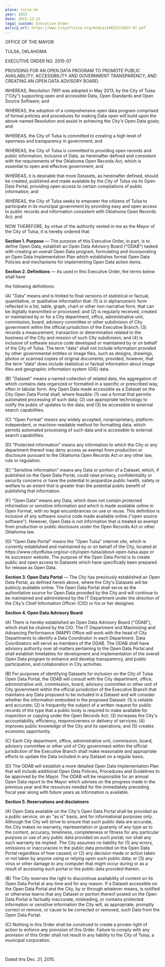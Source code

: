 ```yaml
---
place: tulsa-ok
year: 2015
date: 2015-12-21
legal_custom: Executive Order
policy_url: https://www.cityoftulsa.org/media/448223/2015-07.pdf
---
```


<p>OFFICE OF THE MAYOR</p>
<p>TULSA, OKLAHOMA</p>
<p>EXECUTIVE ORDER NO. 2015-07</p>
<p>PROVIDING FOR AN OPEN DATA PROGRAM TO PROMOTE PUBLIC AVAILABILITY, ACCESSIBILITY AND GOVERNMENT TRANSPARENCY; AND CREATING AN OPEN DATA ADVISORY BOARD.</p>
<p>WHEREAS, Resolution 7991 was adopted in May 2013, by the City of Tulsa ("City") supporting open and accessible Data, Open Standards and Open Source Software; and</p>
<p>WHEREAS, the adoption of a comprehensive open data program comprised of formal policies and procedures for making Data open will build upon the above-named Resolution and assist in achieving the City's Open Data goals; and</p>
<p>WHEREAS, the City of Tulsa is committed to creating a high level of openness and transparency in government; and</p>
<p>WHEREAS, the City of Tulsa is committed to providing open records and public information, inclusive of Data, as hereinafter defined and consistent with the requirements of the Oklahoma Open Records Act, which is essential to open and effective government; and</p>
<p>WHEREAS, it is desirable that more Datasets, as hereinafter defined, should be created, published and made available by the City of Tulsa via its Open Data Portal, providing open access to certain compilations of public information; and</p>
<p>WHEREAS, the City of Tulsa seeks to empower the citizens of Tulsa to participate in its municipal government by providing easy and open access to public records and information consistent with Oklahoma Open Records Act; and</p>
<p>NOW THEREFORE, by virtue of the authority vested in me as the Mayor of the City of Tulsa, it is hereby ordered that:</p>
<p><strong>Section 1. Purpose</strong> — The purpose of this Executive Order, in part, is to define Open Data, establish an Open Data Advisory Board ("ODAB") tasked with creating an overall Open Data program, formulating and incorporating an Open Data Implementation Plan which establishes formal Open Data Policies and mechanisms for implementing Open Data action items.</p>
<p><strong>Section 2. Definitions</strong> — As used in this Executive Order, the terms below shall have</p>
<p>the following definitions:</p>
<p>(A) "Data" means and is limited to final versions of statistical or factual, quantitative, or qualitative information that: (1) is in alphanumeric form reflected in a list, table, graph, chart or other non-narrative form, that can be digitally transmitted or processed; and (2) is regularly received, created or maintained by or for a City department, office, administrative unit, commission, board, advisory committee or other subdivision of City government within the official jurisdiction of the Executive Branch; (3) records a measurement, transaction or determination related to the business of the City and mission of such City subdivision; and (4) is inclusive of software source code developed or maintained by or on behalf of the City of Tulsa. The term "data" shall not include information provided by other governmental entities or image files, such as designs, drawings, photos or scanned copies of original documents; provided, however, that the term "data" does include statistical or factual information about image files and geographic information system (GIS) data.</p>
<p>(B) "Dataset" means a named collection of related data, the aggregation of which contains data organized or formatted in a specific or prescribed way, often in tabular form. Any Open Data made accessible as a Dataset on the City Open Data Portal shall, where feasible: (1) use a format that permits automated processing of such data; (2) use appropriate technology to notify the public of updates to the data; and (3) be accessible to external search capabilities.</p>
<p>(C) "Open Format" means any widely accepted, nonproprietary, platform-independent, or machine-readable method for formatting data, which permits automated processing of such data and is accessible to external search capabilities.</p>
<p>(D) "Protected information" means any information to which the City or any department thereof may deny access as exempt from production or disclosure pursuant to the Oklahoma Open Records Act or any other law, rule or regulation.</p>
<p>(E) "Sensitive information" means any Data or portion of a Dataset, which, if published on the Open Data Portal, could raise privacy, confidentiality or security concerns or have the potential to jeopardize public health, safety or welfare to an extent that is greater than the potential public benefit of publishing that information.</p>
<p>(F) "Open Data" means any Data, which does not contain protected information or sensitive information and which is made available online in Open Format, with no legal encumbrances on use or reuse. This definition is inclusive of any software source code made available online ("open source software"). However, Open Data is not information that is treated as exempt from production or public disclosure under the Open Records Act or other Oklahoma law.</p>
<p>(G) "Open Data Portal" means the "Open Tulsa" internet site, which is currently established and maintained by or on behalf of the City, located at https://www.cityoftulsa.org/our-city/open-tulsa/about-open-tulsa.aspx or its successor website. The purpose of the Open Data Portal is to create public and open access to Datasets which have specifically been prepared for release as Open Data.</p>
<p><strong>Section 3. Open Data Portal</strong> — The City has previously established an Open Data Portal, as defined herein above, where the City's Datasets will be publicly available online. The Open Data Portal shall serve as the authoritative source for Open Data provided by the City and will continue to be maintained and administered by the IT Department under the direction of the City's Chief Information Officer (CIO) or his or her designee.</p>
<p><strong>Section 4. Open Data Advisory Board</strong></p>
<p>(A) There is hereby established an Open Data Advisory Board ("ODAB"), which shall be chaired by the CIO. The IT Department and Maximizing and Advancing Performance (MAPP) Office will work with the head of City Departments to identify a Data Coordinator in each Department. Data Coordinators will serve as members of the ODAB. The ODAB shall have advisory authority over all matters pertaining to the Open Data Portal and shall establish timetables for development and implementation of the overall Open Data program to enhance and develop transparency, and public participation, and collaboration in City activities.</p>
<p>(B) For purposes of identifying Datasets for inclusion on the City of Tulsa Open Data Portal, the ODAB will consult with the City department, office, administrative unit, commission, board, advisory committee or other unit of City government within the official jurisdiction of the Executive Branch that maintains any Data proposed to be included in a Dataset and will consider whether the information embodied in the proposed Dataset: (1) is reliable and accurate; (2) is frequently the subject of a written request for public records of the type that a public body is required to make available for inspection or copying under the Open Records Act; (3) increases the City's accountability, efficiency, responsiveness or delivery of services; (4) improves public knowledge of the City and its operations; and (5) creates economic opportunity.</p>
<p>(C) Each City department, office, administrative unit, commission, board, advisory committee or other unit of City government within the official jurisdiction of the Executive Branch shall make reasonable and appropriate efforts to update the Data included in any Dataset on a regular basis.</p>
<p>(D) The ODAB will establish a more detailed Open Data Implementation Plan that will include additional Open Data Policies, Procedures and Guidelines to be approved by the Mayor. The ODAB will be responsible for an annual Open Data report to the Mayor which advises on the progress made in the previous year and the resources needed for the immediately preceding fiscal year along with future years as information is available.</p>
<p><strong>Section 5. Reservations and disclaimers</strong></p>
<p>(A) Open Data available on the City's Open Data Portal shall be provided as a public service, on an "as is" basis, and for informational purposes only. Although the City will strive to ensure that such public data are accurate, the City makes no warranty, representation or guaranty of any type as to the content, accuracy, timeliness, completeness or fitness for any particular purpose or use of any public data provided on such portal; nor shall any such warranty be implied. The City assumes no liability for (1) any errors, omissions or inaccuracies in the public data provided on the Open Data Portal regardless of how caused; or (2) any decision made or action taken or not taken by anyone using or relying upon such public data; or (3) any virus or other damage to any computer that might occur during or as a result of accessing such portal or the public data provided therein.</p>
<p>(B) The City reserves the right to discontinue availability of content on its Open Data Portal at any time and for any reason. If a Dataset accessible on the Open Data Portal and the City, by or through whatever means, is notified or otherwise learns that any Dataset or portion thereof posted on the Open Data Portal is factually inaccurate, misleading, or contains protected information or sensitive information the City will, as appropriate, promptly correct or remove, or cause to be corrected or removed, such Data from the Open Data Portal.</p>
<p>(C) Nothing in this Order shall be construed to create a private right of action to enforce any provision of this Order. Failure to comply with any provision of this Order shall not result in any liability to the City of Tulsa, a municipal corporation.</p>
<br>
<p>Dated this Dec. 21, 2015.</p>
